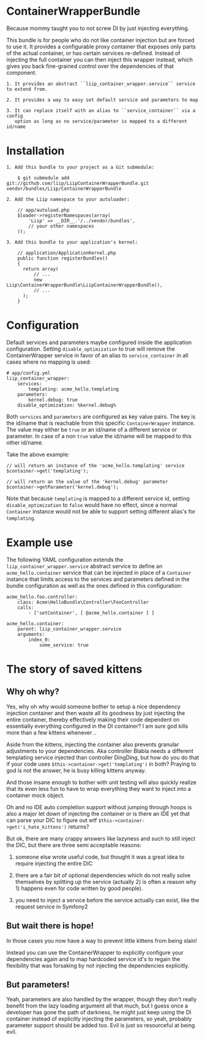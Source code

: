 ContainerWrapperBundle
======================

Because mommy taught you to not screw DI by just injecting everything.

This bundle is for people who do not like container injection but are forced to use it.
It provides a configurable proxy container that exposes only parts of the actual container,
or has certain services re-defined. Instead of injecting the full container you can then
inject this wrapper instead, which gives you back fine-grained control over the dependencies
of that component.

    1. It provides an abstract ``liip_container_wrapper.service`` service to extend from.

    2. It provides a way to easy set default service and parameters to map

    3. It can replace itself with an alias to ``service_container`` via a config
       option as long as no service/parameter is mapped to a different id/name

Installation
============

    1. Add this bundle to your project as a Git submodule:

        $ git submodule add git://github.com/liip/LiipContainerWrapperBundle.git vendor/bundles/Liip/ContainerWrapperBundle

    2. Add the Liip namespace to your autoloader:

        // app/autoload.php
        $loader->registerNamespaces(array(
            'Liip' => __DIR__.'/../vendor/bundles',
            // your other namespaces
        ));

    3. Add this bundle to your application's kernel:

        // application/ApplicationKernel.php
        public function registerBundles()
        {
          return array(
              // ...
              new Liip\ContainerWrapperBundle\LiipContainerWrapperBundle(),
              // ...
          );
        }

Configuration
=============

Default services and parameters maybe configured inside the application configuration.
Setting ``disable_optimization`` to true will remove the ContainerWrapper service in favor of an
alias to ``service_container`` in all cases where no mapping is used:

    # app/config.yml
    liip_container_wrapper:
        services:
            templating: acme_hello.templating
        parameters:
            kernel.debug: true
        disable_optimization: %kernel.debug%

Both ``services`` and ``parameters`` are configured as key value pairs. The key is the id/name
that is reachable from this specific ``ContainerWrapper`` instance. The value may either be
``true`` or an id/name of a different service or parameter. In case of a non ``true`` value
the id/name will be mapped to this other id/name.

Take the above example:

    // will return an instance of the 'acme_hello.templating' service
    $container->get('templating');

    // will return an the value of the 'kernel.debug' parameter
    $container->getParameter('kernel.debug');

Note that because ``templating`` is mapped to a different service id, setting
``disable_optimization`` to ``false`` would have no effect, since a normal
``Container`` instance would not be able to support setting different alias's
for ``templating``.

Example use
===========

The following YAML configuration extends  the ``liip_container_wrapper.service`` abstract
service to define an ``acme_hello.container`` service that can be injected in place of
a ``Container`` instance that limits access to the services and parameters defined
in the bundle configuration as well as the ones defined in this configuration:

    acme_hello.foo.controller:
        class: Acme\HelloBundle\Controller\FooController
        calls:
            - ['setContainer', [ @acme_hello.container ] ]

    acme_hello.container:
        parent: liip_container_wrapper.service
        arguments:
            index_0:
                some_service: true

The story of saved kittens
==========================

Why oh why?
-----------

Yes, why oh why would someone bother to setup a nice dependency injection container
and then waste all its goodness by just injecting the entire container, thereby
effectively making their code dependent on essentially everything configured in the
DI container? I am sure god kills more than a few kittens whenever ..

Aside from the kittens, injecting the container also prevents granular adjustments
to your dependencies. Aka controller Blabla needs a different templating service
injected than controller DingDing, but how do you do that if your code uses
``$this->container->get('templating')`` in both? Praying to god is not the answer,
he is busy killing kittens anyway.

And those insane enough to bother with unit testing will also quickly realize that
its even less fun to have to wrap everything they want to inject into a container
mock object.

Oh and no IDE auto completion support without jumping through hoops is also a major
let down of injecting the container or is there an IDE yet that can parse your DIC
to figure out wtf ``$this->container->get('i_hate_kittens')`` returns?

But ok, there are many crappy answers like lazyness and such to still inject the DIC,
but there are three semi acceptable reasons:

1) someone else wrote useful code, but thought it was a great idea to require injecting
   the entire DIC

2) there are a fair bit of optional dependencies which do not really solve themselves
   by splitting up the service (actually 2) is often a reason why 1) happens even for
   code written by good people).

3) you need to inject a service before the service actually can exist, like the
   request service in Symfony2

But wait there is hope!
-----------------------

In those cases you now have a way to prevent little kittens from being slain!

Instead you can use the ContainerWrapper to explicitly configure your dependencies
again and to map hardcoded service id's to regain the flexibility that was forsaking
by not injecting the dependencies explicitly.

But parameters!
---------------

Yeah, parameters are also handled by the wrapper, though they don't really benefit
from the lazy loading argument all that much, but I guess once a developer has gone
the path of darkness, he might just keep using the DI container instead of explicitly
injecting the parameters, so yeah, probably parameter support should be added too. Evil
is just so resourceful at being evil.
